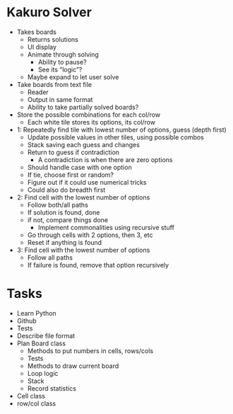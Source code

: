 # Kakuro Solver

* Takes boards
  * Returns solutions
  * UI display
  * Animate through solving
    * Ability to pause?
    * See its “logic”?
  * Maybe expand to let user solve
* Take boards from text file
  * Reader
  * Output in same format
  * Ability to take partially solved boards?
* Store the possible combinations for each col/row
  * Each white tile stores its options, its col/row
* 1: Repeatedly find tile with lowest number of options, guess (depth first)
  * Update possible values in other tiles, using possible combos
  * Stack saving each guess and changes
  * Return to guess if contradiction
    * A contradiction is when there are zero options
  * Should handle case with one option
  * If tie, choose first or random?
  * Figure out if it could use numerical tricks
  * Could also do breadth first
* 2: Find cell with the lowest number of options
  * Follow both/all paths
  * If solution is found, done
  * if not, compare things done
    * Implement commonalities using recursive stuff
  * Go through cells with 2 options, then 3, etc
  * Reset if anything is found
* 3: Find cell with the lowest number of options
  * Follow all paths
  * If failure is found, remove that option recursively

# Tasks

* Learn Python
* Github
* Tests
* Describe file format
* Plan Board class
  * Methods to put numbers in cells, rows/cols
  * Tests
  * Methods to draw current board
  * Loop logic
  * Stack
  * Record statistics
* Cell class
* row/col class
